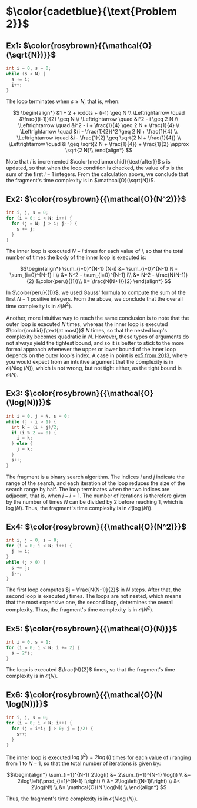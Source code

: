 # $\color{cadetblue}{\text{Problem 2}}$

## Ex1: $\color{rosybrown}{{\mathcal{O}(\sqrt{N})}}$

```c
int i = 0, s = 0;
while (s < N) {
  s += i;
  i++;
}
```

The loop terminates when $s \geq N$, that is, when:

$$
\begin{align*}
&1 + 2 + \cdots + (i-1) \geq N \\
\Leftrightarrow \quad &\frac{i(i-1)}{2} \geq N \\
\Leftrightarrow \quad &i^2 - i \geq 2 N \\
\Leftrightarrow \quad &i^2 - i + \frac{1}{4} \geq 2 N + \frac{1}{4} \\
\Leftrightarrow \quad &(i - \frac{1}{2})^2 \geq 2 N + \frac{1}{4} \\
\Leftrightarrow \quad &i - \frac{1}{2} \geq \sqrt{2 N + \frac{1}{4}} \\
\Leftrightarrow \quad &i \geq \sqrt{2 N + \frac{1}{4}} + \frac{1}{2} \approx \sqrt{2 N}\\
\end{align*}
$$

Note that $i$ is incremented $\color{mediumorchid}{\text{after}}$ $s$ is updated, so that when the loop condition is checked, the value of $s$ is the sum of the first $i - 1$ integers. From the calculation above, we conclude that the fragment's time complexity is in $\mathcal{O}(\sqrt{N})$.

## Ex2: $\color{rosybrown}{{\mathcal{O}(N^2)}}$

```c
int i, j, s = 0;
for (i = 0; i < N; i++) {
  for (j = N; j > i; j--) {
    s += j;
  }
}
```

The inner loop is executed $N - i$ times for each value of $i$, so that the total number of times the body of the inner loop is executed is:

$$\begin{align*}
\sum_{i=0}^{N-1} (N-i) &= \sum_{i=0}^{N-1} N - \sum_{i=0}^{N-1} i \\
&= N^2 - \sum_{i=0}^{N-1} i\\
&= N^2 - \frac{N(N-1)}{2} &\color{peru}{(1)}\\
&= \frac{N(N+1)}{2}
\end{align*}
$$

In $\color{peru}{(1)}$, we used Gauss' formula to compute the sum of the first $N - 1$ positive integers. From the above, we conclude that the overall time complexity is in $\mathcal{O}(N^2)$.

Another, more intuitive way to reach the same conclusion is to note that the outer loop is executed $N$ times, whereas the inner loop is executed $\color{orchid}{\text{at most}}$  $N$ times, so that the nested loop's complexity becomes quadratic in $N$. However, these types of arguments do not always yield the tightest bound, and so it is better to stick to the more formal approach whenever the upper or lower bound of the inner loop depends on the outer loop's index. A case in point is [ex5 from 2013](https://github.com/pl3onasm/Imperative-programming/blob/main/IP-Finals/2013/problem3.md#ex5-colorrosybrownmathcalon), where you would expect from an intuitive argument that the complexity is in $\mathcal{O}(N \log(N))$, which is not wrong, but not tight either, as the tight bound is $\mathcal{O}(N)$.

## Ex3: $\color{rosybrown}{{\mathcal{O}(\log(N))}}$

```c
int i = 0, j = N, s = 0;
while (j - i > 1) {
  int k = (i + j)/2;
  if (i % 2 == 0) {
    i = k;
  } else {
    j = k;
  }
  s++;
}
```

The fragment is a binary search algorithm. The indices $i$ and $j$ indicate the range of the search, and each iteration of the loop reduces the size of the search range by half. The loop terminates when the two indices are adjacent, that is, when $j - i = 1$. The number of iterations is therefore given by the number of times $N$ can be divided by $2$ before reaching $1$, which is $\log(N)$. Thus, the fragment's time complexity is in $\mathcal{O}(\log(N))$.

## Ex4: $\color{rosybrown}{{\mathcal{O}(N^2)}}$

```c
int i, j = 0, s = 0;
for (i = 0; i < N; i++) {
  j += i;
}
while (j > 0) {
  s += j;
  j--;
}
```

The first loop computes $j = \frac{N(N-1)}{2}$ in $N$ steps. After that, the second loop is executed $j$ times. The loops are not nested, which means that the most expensive one, the second loop, determines the overall complexity. Thus, the fragment's time complexity is in $\mathcal{O}(N^2)$.

## Ex5: $\color{rosybrown}{{\mathcal{O}(N)}}$

```c
int i = 0, s = 1;
for (i = 0; i < N; i += 2) {
  s = 2*s;
}
```

The loop is executed $\frac{N}{2}$ times, so that the fragment's time complexity is in $\mathcal{O}(N)$.

## Ex6: $\color{rosybrown}{{\mathcal{O}(N \log(N))}}$

```c
int i, j, s = 0;
for (i = 0; i < N; i++) {
  for (j = i*i; j > 0; j = j/2) {
    s++;
  }
}
```

The inner loop is executed $\log(i^2) = 2\log(i)$ times for each value of $i$ ranging from $1$ to $N-1$, so that the total number of iterations is given by:

$$\begin{align*}
\sum_{i=1}^{N-1} 2\log(i) &= 2\sum_{i=1}^{N-1} \log(i) \\
&= 2\log\left(\prod_{i=1}^{N-1} i\right) \\
&= 2\log\left((N-1)!\right) \\
&< 2\log(N!) \\
&= \mathcal{O}(N \log(N)) \\
\end{align*}
$$

Thus, the fragment's time complexity is in $\mathcal{O}(N \log(N))$.

